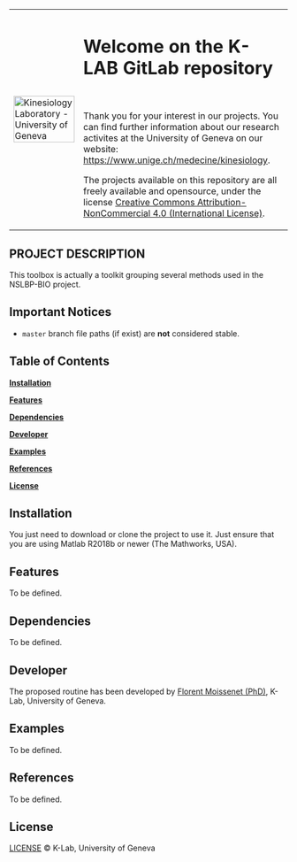 <table width="100%">
    <tr>
        <td width="25%">
            <img src="https://www.unige.ch/medecine/kinesiology/files/7515/6863/2815/logo_UNIGE_300.png" alt="Kinesiology Laboratory - University of Geneva" width="100%"/>
        </td>
        <td width="75%">
            <h1>Welcome on the K-LAB GitLab repository</h1><br>
            <p>Thank you for your interest in our projects. You can find further information about our research activites at the University of Geneva on our website: <a href="https://www.unige.ch/medecine/kinesiology" target="_blank">https://www.unige.ch/medecine/kinesiology</a>.</p>
            <p>The projects available on this repository are all freely available and opensource, under the license <a href="https://creativecommons.org/licenses/by-nc/4.0/" target="_blank">Creative Commons Attribution-NonCommercial 4.0 (International License)</a>.</p>
        </td>
    </tr>
</table>
<h2 align="left">PROJECT DESCRIPTION</h2>
This toolbox is actually a toolkit grouping several methods used in the NSLBP-BIO project.

</h2>

## Important Notices
* `master` branch file paths (if exist) are **not** considered stable.

## Table of Contents
[**Installation**](#installation)

[**Features**](#features)

[**Dependencies**](#dependencies)

[**Developer**](#developer)

[**Examples**](#examples)

[**References**](#references)

[**License**](#license)

## Installation
You just need to download or clone the project to use it. Just ensure that you are using Matlab R2018b or newer (The Mathworks, USA).

## Features
To be defined.

## Dependencies
To be defined.

## Developer
The proposed routine has been developed by <a href="https://www.unige.ch/medecine/kinesiology/people/florentm/" target="_blank">Florent Moissenet (PhD)</a>, K-Lab, University of Geneva.

## Examples
To be defined.

## References
To be defined.

## License
<a href="https://creativecommons.org/licenses/by-nc/4.0/legalcode" target="_blank">LICENSE</a> © K-Lab, University of Geneva
